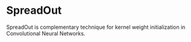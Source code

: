 # SpreadOut
SpreadOut is complementary technique for kernel weight initialization in Convolutional Neural Networks.

